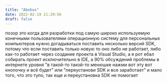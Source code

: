 ```yaml
---
title: "Abobus"
date: 2022-02-19 21:29:56
draft: false
---
```


позор это когда для разработки под самую широко используемую конечными пользователями операционную систему для персональных компьютеров нужно догадываться поставить несколько версий SDK, потому что если поставить только новую то оно либо не работает, либо как-то работает через создание проекта в Visual Studio, а я рот ебал собирать проект исключительно в IDE, а 90% обсуждений проблемы в интернете уровня "в такой-то такой-то менюшке нажми вот эту вот кнопочку и всё будет" или "переустанови SDK и все заработает" и мало того, что это тупо, так еще и переустановка SDK не помогает
